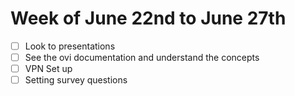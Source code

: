 # Week of June 22nd to June 27th
- [ ] Look to presentations
- [ ] See the ovi documentation and understand the concepts
- [ ] VPN Set up 
- [ ] Setting survey questions

